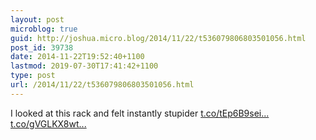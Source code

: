```yaml
---
layout: post
microblog: true
guid: http://joshua.micro.blog/2014/11/22/t536079806803501056.html
post_id: 39738
date: 2014-11-22T19:52:40+1100
lastmod: 2019-07-30T17:41:42+1100
type: post
url: /2014/11/22/t536079806803501056.html
---
```

I looked at this rack and felt instantly stupider [t.co/tEp6B9sei...](http://t.co/tEp6B9sei1) [t.co/gVGLKX8wt...](http://t.co/gVGLKX8wtu)
